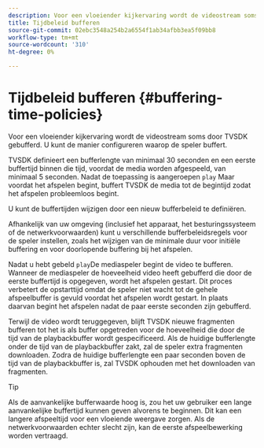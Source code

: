 ```yaml
---
description: Voor een vloeiender kijkervaring wordt de videostream soms door TVSDK gebufferd. U kunt de manier configureren waarop de speler buffert.
title: Tijdbeleid bufferen
source-git-commit: 02ebc3548a254b2a6554f1ab34afbb3ea5f09bb8
workflow-type: tm+mt
source-wordcount: '310'
ht-degree: 0%

---
```


# Tijdbeleid bufferen {#buffering-time-policies}

Voor een vloeiender kijkervaring wordt de videostream soms door TVSDK gebufferd. U kunt de manier configureren waarop de speler buffert.

TVSDK definieert een bufferlengte van minimaal 30 seconden en een eerste buffertijd binnen die tijd, voordat de media worden afgespeeld, van minimaal 5 seconden. Nadat de toepassing is aangeroepen `play` Maar voordat het afspelen begint, buffert TVSDK de media tot de begintijd zodat het afspelen probleemloos begint.

U kunt de buffertijden wijzigen door een nieuw bufferbeleid te definiëren.

<!--<a id="section_F6EEE15600814A70A57CCBACE20D68BD"></a>-->

Afhankelijk van uw omgeving (inclusief het apparaat, het besturingssysteem of de netwerkvoorwaarden) kunt u verschillende bufferbeleidsregels voor de speler instellen, zoals het wijzigen van de minimale duur voor initiële buffering en voor doorlopende buffering bij het afspelen.

Nadat u hebt gebeld `play`De mediaspeler begint de video te bufferen. Wanneer de mediaspeler de hoeveelheid video heeft gebufferd die door de eerste buffertijd is opgegeven, wordt het afspelen gestart. Dit proces verbetert de opstarttijd omdat de speler niet wacht tot de gehele afspeelbuffer is gevuld voordat het afspelen wordt gestart. In plaats daarvan begint het afspelen nadat de paar eerste seconden zijn gebufferd.

Terwijl de video wordt teruggegeven, blijft TVSDK nieuwe fragmenten bufferen tot het is als buffer opgetreden voor de hoeveelheid die door de tijd van de playbackbuffer wordt gespecificeerd. Als de huidige bufferlengte onder de tijd van de playbackbuffer zakt, zal de speler extra fragmenten downloaden. Zodra de huidige bufferlengte een paar seconden boven de tijd van de playbackbuffer is, zal TVSDK ophouden met het downloaden van fragmenten.

>[!TIP]
>
>Als de aanvankelijke bufferwaarde hoog is, zou het uw gebruiker een lange aanvankelijke buffertijd kunnen geven alvorens te beginnen. Dit kan een langere afspeeltijd voor een vloeiende weergave zorgen. Als de netwerkvoorwaarden echter slecht zijn, kan de eerste afspeelbewerking worden vertraagd.
